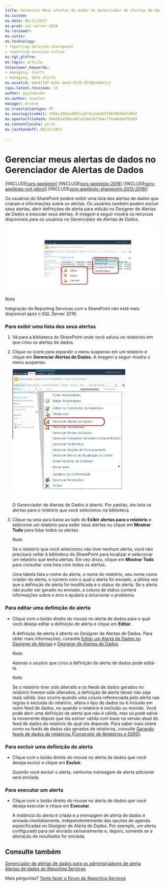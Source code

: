```yaml
---
title: Gerenciar Meus alertas de dados no Gerenciador de alertas de dados | Microsoft Docs
ms.custom: 
ms.date: 08/17/2017
ms.prod: sql-server-2016
ms.reviewer: 
ms.suite: 
ms.technology:
- reporting-services-sharepoint
- reporting-services-native
ms.tgt_pltfrm: 
ms.topic: article
helpviewer_keywords:
- managing, alerts
- managing, data alerts
ms.assetid: e0e4ffdf-bd4c-4ebd-872b-07486cbb47c2
caps.latest.revision: 13
author: guyinacube
ms.author: asaxton
manager: erikre
ms.translationtype: MT
ms.sourcegitcommit: 7d5bc198ae3082c1b79a3a64637662968b0748b2
ms.openlocfilehash: 84bd8143bbc487ad38416f7b4c7fed48ab0f0369
ms.contentlocale: pt-br
ms.lasthandoff: 08/17/2017

---
```

# <a name="manage-my-data-alerts-in-data-alert-manager"></a>Gerenciar meus alertas de dados no Gerenciador de Alertas de Dados

[!INCLUDE[ssrs-appliesto](../includes/ssrs-appliesto.md)] [!INCLUDE[ssrs-appliesto-2016](../includes/ssrs-appliesto-2016.md)] [!INCLUDE[ssrs-appliesto-not-pbirsi](../includes/ssrs-appliesto-not-pbirs.md)] [!INCLUDE[ssrs-appliesto-sharepoint-2013-2016i](../includes/ssrs-appliesto-sharepoint-2013-2016.md)]

Os usuários do SharePoint podem exibir uma lista dos alertas de dados que criaram e informações sobre os alertas. Os usuários também podem excluir seus alertas, abrir definições de alerta para edição no Designer de Alertas de Dados e executar seus alertas. A imagem a seguir mostra os recursos disponíveis para os usuários no Gerenciador de Alertas de Dados.

 ![Recursos do Gerenciador de usuários do SharePoint de alerta](../reporting-services/media/rs-alertmanageriw.gif "recursos do Gerenciador de alertas para os usuários do SharePoint")

> [!NOTE]
> Integração do Reporting Services com o SharePoint não está mais disponível após o SQL Server 2016.

### <a name="to-view-a-list-of-your-alerts"></a>Para exibir uma lista dos seus alertas  
  
1.  Vá para a biblioteca do SharePoint onde você salvou os relatórios em que criou os alertas de dados.  
  
2.  Clique no ícone para expandir o menu suspenso em um relatório e clique em **Gerenciar Alertas de Dados**. A imagem a seguir mostra o menu suspenso.  
  
     ![Abra o Gerenciador de alertas no menu de contexto do relatório](../reporting-services/media/rs-openalertmanager.gif "abrir o Gerenciador de alerta no menu de contexto do relatório")  
  
     O Gerenciador de Alertas de Dados é aberto. Por padrão, ele lista os alertas para o relatório que você selecionou na biblioteca.  
  
3.  Clique na seta para baixo ao lado de **Exibir alertas para o relatório** e selecione um relatório para exibir seus alertas ou clique em **Mostrar Tudo** para listar todos os alertas.  
  
    > [!NOTE]  
    >  Se o relatório que você selecionou não tiver nenhum alerta, você não precisará voltar à biblioteca do SharePoint para localizar e selecionar um relatório que tenha alertas. Em vez disso, clique em **Mostrar Tudo** para consultar uma lista com todos os alertas.  
  
     Uma tabela lista o nome do alerta, o nome do relatório, seu nome como criador do alerta, o número com o qual o alerta foi enviado, a última vez que a definição de alerta foi modificada e o status do alerta. Se o alerta não puder ser gerado ou enviado, a coluna de status conterá informações sobre o erro e ajudará a solucionar o problema.  
  
### <a name="to-edit-an-alert-definition"></a>Para editar uma definição de alerta  
  
-   Clique com o botão direito do mouse no alerta de dados para o qual você deseja editar a definição de alerta e clique em **Editar**.  
  
     A definição de alerta é aberta no Designer de Alertas de Dados. Para obter mais informações, consulte [Editar um Alerta de Dados no Designer de Alertas](../reporting-services/edit-a-data-alert-in-alert-designer.md) e [Designer de Alertas de Dados](../reporting-services/data-alert-designer.md).  
  
    > [!NOTE]  
    >  Apenas o usuário que criou a definição de alerta de dados pode editá-la.  
  
    > [!NOTE]  
    >  Se o relatório tiver sido alterado e os feeds de dados gerados no relatório tiverem sido alterados, a definição de alerta talvez não seja mais válida. Isso ocorre quando uma coluna referenciada pelo alerta nas regras é excluída do relatório, altera o tipo de dados ou é incluída em outro feed de dados, ou quando o relatório é excluído ou movido. Você pode abrir uma definição de alerta que não é válida, mas só pode salvá-la novamente depois que ela estiver válida com base na versão atual do feed de dados de relatório do qual ela depende. Para saber mais sobre como os feeds de dados são gerados de relatórios, consulte [Gerando feeds de dados de relatórios &#40;Construtor de Relatórios e SSRS&#41;](../reporting-services/report-builder/generating-data-feeds-from-reports-report-builder-and-ssrs.md).  
  
### <a name="to-delete-an-alert-definition"></a>Para excluir uma definição de alerta  
  
-   Clique com o botão direito do mouse no alerta de dados que você deseja excluir e clique em **Excluir**.  
  
     Quando você excluir o alerta, nenhuma mensagem de alerta adicional será enviada.  
  
### <a name="to-run-an-alert"></a>Para executar um alerta  
  
-   Clique com o botão direito do mouse no alerta de dados que você deseja executar e clique em **Executar**.  
  
     A instância do alerta é criada e a mensagem de alerta de dados é enviada imediatamente, independentemente das opções de agenda especificadas no Designer de Alerta de Dados. Por exemplo, um alerta configurado para ser enviado semanalmente e, depois, somente se a alteração de resultados for enviada.  

## <a name="see-also"></a>Consulte também

[Gerenciador de alertas de dados para os administradores de alerta](../reporting-services/data-alert-manager-for-alerting-administrators.md)   
[Alertas de dados do Reporting Services](../reporting-services/reporting-services-data-alerts.md)  

Mais perguntas? [Tente fazer o fórum do Reporting Services](http://go.microsoft.com/fwlink/?LinkId=620231)
